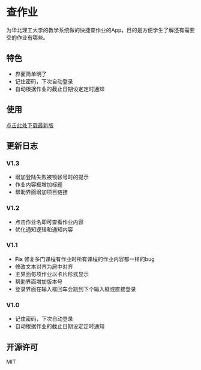 # 查作业

为华北理工大学的教学系统做的快捷查作业的App，目的是方便学生了解还有需要交的作业有哪些。

## 特色

- 界面简单明了
- 记住密码，下次自动登录
- 自动根据作业的截止日期设定定时通知

## 使用

[点击此处下载最新版](https://github.com/recallfuture/elearning/releases/latest)

## 更新日志

### V1.3
- 增加登陆失败被锁帐号时的提示
- 作业内容框增加标题
- 帮助界面增加项目链接

### V1.2
- 点击作业名即可查看作业内容
- 优化通知逻辑和通知内容

### V1.1
- **Fix** 修复多门课程有作业时所有课程的作业内容都一样的bug
- 修改文本对齐为居中对齐
- 主界面每项作业以卡片形式显示
- 帮助界面增加版本号
- 登录界面在输入框回车会跳到下个输入框或直接登录

### V1.0
- 记住密码，下次自动登录
- 自动根据作业的截止日期设定定时通知

## 开源许可

MIT